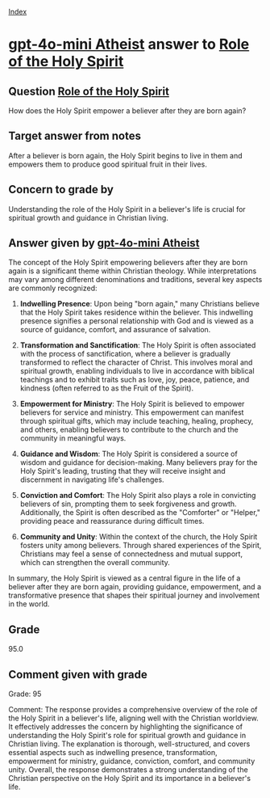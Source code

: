 
[Index](../../index.md)
# [gpt-4o-mini Atheist](../../answering_models/gpt-4o-mini_Atheist.md) answer to [Role of the Holy Spirit](../../questions/Role_of_the_Holy_Spirit.md)

## Question [Role of the Holy Spirit](../../questions/Role_of_the_Holy_Spirit.md)
How does the Holy Spirit empower a believer after they are born again?

## Target answer from notes
After a believer is born again, the Holy Spirit begins to live in them and empowers them to produce good spiritual fruit in their lives.

## Concern to grade by
Understanding the role of the Holy Spirit in a believer's life is crucial for spiritual growth and guidance in Christian living.

## Answer given by [gpt-4o-mini Atheist](../../answering_models/gpt-4o-mini_Atheist.md)
The concept of the Holy Spirit empowering believers after they are born again is a significant theme within Christian theology. While interpretations may vary among different denominations and traditions, several key aspects are commonly recognized:

1. **Indwelling Presence**: Upon being "born again," many Christians believe that the Holy Spirit takes residence within the believer. This indwelling presence signifies a personal relationship with God and is viewed as a source of guidance, comfort, and assurance of salvation.

2. **Transformation and Sanctification**: The Holy Spirit is often associated with the process of sanctification, where a believer is gradually transformed to reflect the character of Christ. This involves moral and spiritual growth, enabling individuals to live in accordance with biblical teachings and to exhibit traits such as love, joy, peace, patience, and kindness (often referred to as the Fruit of the Spirit).

3. **Empowerment for Ministry**: The Holy Spirit is believed to empower believers for service and ministry. This empowerment can manifest through spiritual gifts, which may include teaching, healing, prophecy, and others, enabling believers to contribute to the church and the community in meaningful ways.

4. **Guidance and Wisdom**: The Holy Spirit is considered a source of wisdom and guidance for decision-making. Many believers pray for the Holy Spirit's leading, trusting that they will receive insight and discernment in navigating life's challenges.

5. **Conviction and Comfort**: The Holy Spirit also plays a role in convicting believers of sin, prompting them to seek forgiveness and growth. Additionally, the Spirit is often described as the "Comforter" or "Helper," providing peace and reassurance during difficult times.

6. **Community and Unity**: Within the context of the church, the Holy Spirit fosters unity among believers. Through shared experiences of the Spirit, Christians may feel a sense of connectedness and mutual support, which can strengthen the overall community.

In summary, the Holy Spirit is viewed as a central figure in the life of a believer after they are born again, providing guidance, empowerment, and a transformative presence that shapes their spiritual journey and involvement in the world.

## Grade
95.0

## Comment given with grade
Grade: 95

Comment: The response provides a comprehensive overview of the role of the Holy Spirit in a believer's life, aligning well with the Christian worldview. It effectively addresses the concern by highlighting the significance of understanding the Holy Spirit's role for spiritual growth and guidance in Christian living. The explanation is thorough, well-structured, and covers essential aspects such as indwelling presence, transformation, empowerment for ministry, guidance, conviction, comfort, and community unity. Overall, the response demonstrates a strong understanding of the Christian perspective on the Holy Spirit and its importance in a believer's life.
